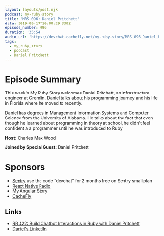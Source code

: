 ```yaml
---
layout: layouts/post.njk
podcast: my-ruby-story
title: 'MRS 096: Daniel Pritchett'
date: 2019-09-17T10:00:29.339Z
episode_number: 096
duration: '35:54'
audio_url: 'https://devchat.cachefly.net/my-ruby-story/MRS_096_Daniel_Pritchett.mp3'
tags:
  - my_ruby_story
  - podcast
  - Daniel Pritchett
---
```

# Episode Summary

This week's My Ruby Story welcomes Daniel Pritchett, an infrastructure engineer at Gremlin. Daniel talks about his programming journey and his life in Florida where he moved to recently. 

Daniel has degrees in Management Information Systems and Computer Science from the University of Alabama. He talks about the fact that even though he learned about programming in theory at school, he didn't feel confident a a programmer until he was introduced to Ruby.  

**Host:** Charles Max Wood

**Joined by Special Guest:** Daniel Pritchett

# Sponsors

* [Sentry](https://sentry.io/) use the code “devchat” for 2 months free on Sentry small plan
* [React Native Radio](https://devchat.tv/react-native-radio/)
* [My Angular Story](https://devchat.tv/my-angular-story/)
* [CacheFly](https://www.cachefly.com/)

## Links

* [RR 422: Build Chatbot Interactions in Ruby with Daniel Pritchett](https://devchat.tv/ruby-rogues/rr-422-build-chatbot-interactions-in-ruby-with-daniel-pritchett/)
* [Daniel's LinkedIn](https://www.linkedin.com/in/danielpritchett/)
